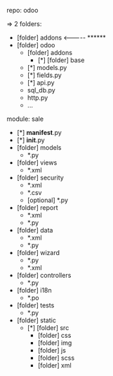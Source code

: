 repo: odoo

=> 2 folders:
- [folder] addons <----- ******
- [folder] odoo
  - [folder] addons
    - [*] [folder] base
  - [*] models.py
  - [*] fields.py
  - [*] api.py
  - sql_db.py
  - http.py
  - ...


module: sale
- [*] __manifest__.py
- [*] __init__.py
- [folder] models
  - *.py
- [folder] views
  - *.xml
- [folder] security
  - *.xml
  - *.csv
  - [optional] *.py
- [folder] report
  - *.xml
  - *.py
- [folder] data
  - *.xml
  - *.py
- [folder] wizard
  - *.py
  - *.xml
- [folder] controllers
  - *.py
- [folder] i18n
  - *.po
- [folder] tests
  - *.py
- [folder] static
  - [*] [folder] src
    - [folder] css
    - [folder] img
    - [folder] js
    - [folder] scss
    - [folder] xml
